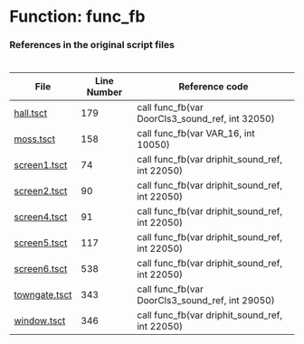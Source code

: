 # Function: func_fb
### References in the original script files

#

| File | Line Number | Reference code |
| --- | --- | --- |
| [hall.tsct](../../../out/hall.tsct#L179) | 179 | call func_fb(var DoorCls3_sound_ref, int 32050) |
| [moss.tsct](../../../out/moss.tsct#L158) | 158 | call func_fb(var VAR_16, int 10050) |
| [screen1.tsct](../../../out/screen1.tsct#L74) | 74 | call func_fb(var driphit_sound_ref, int 22050) |
| [screen2.tsct](../../../out/screen2.tsct#L90) | 90 | call func_fb(var driphit_sound_ref, int 22050) |
| [screen4.tsct](../../../out/screen4.tsct#L91) | 91 | call func_fb(var driphit_sound_ref, int 22050) |
| [screen5.tsct](../../../out/screen5.tsct#L117) | 117 | call func_fb(var driphit_sound_ref, int 22050) |
| [screen6.tsct](../../../out/screen6.tsct#L538) | 538 | call func_fb(var driphit_sound_ref, int 22050) |
| [towngate.tsct](../../../out/towngate.tsct#L343) | 343 | call func_fb(var DoorCls3_sound_ref, int 29050) |
| [window.tsct](../../../out/window.tsct#L346) | 346 | call func_fb(var driphit_sound_ref, int 22050) |
